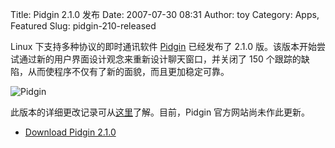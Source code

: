 Title: Pidgin 2.1.0 发布
Date: 2007-07-30 08:31
Author: toy
Category: Apps, Featured
Slug: pidgin-210-released

Linux 下支持多种协议的即时通讯软件 [Pidgin](http://pidgin.im/)
已经发布了 2.1.0
版。该版本开始尝试通过新的用户界面设计观念来重新设计聊天窗口，并关闭了
150 个跟踪的缺陷，从而使程序不仅有了新的面貌，而且更加稳定可靠。

![Pidgin](http://i.linuxtoy.org/i/logo/pidgin.png)

此版本的详细更改记录可从[这里](http://sourceforge.net/project/shownotes.php?group_id=235&release_id=528380)了解。目前，Pidgin
官方网站尚未作此更新。

- [Download Pidgin
2.1.0](http://sourceforge.net/project/showfiles.php?group_id=235)
